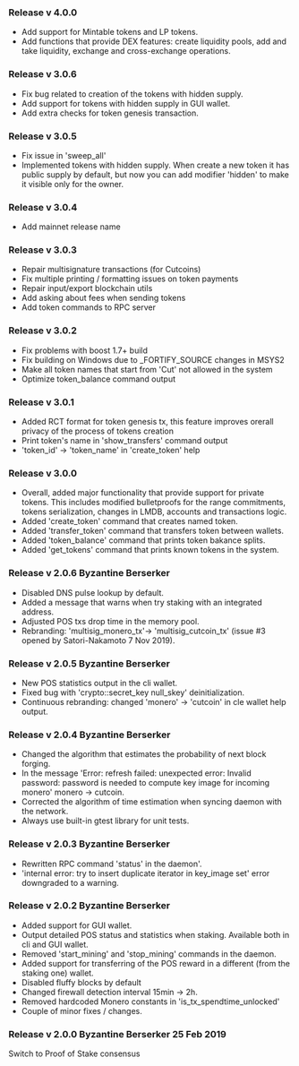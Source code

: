 ### Release v 4.0.0
* Add support for Mintable tokens and LP tokens.
* Add functions that provide DEX features: create liquidity pools, add and take liquidity, exchange and cross-exchange operations.

### Release v 3.0.6
* Fix bug related to creation of the tokens with hidden supply.
* Add support for tokens with hidden supply in GUI wallet.
* Add extra checks for token genesis transaction.

### Release v 3.0.5
* Fix issue in 'sweep_all'
* Implemented tokens with hidden supply. When create a new token it has public supply by default, but now you can add modifier 'hidden' to make it visible only for the owner.

### Release v 3.0.4
* Add mainnet release name

### Release v 3.0.3
* Repair multisignature transactions (for Cutcoins)
* Fix multiple printing / formatting issues on token payments
* Repair input/export blockchain utils
* Add asking about fees when sending tokens
* Add token commands to RPC server

### Release v 3.0.2

* Fix problems with boost 1.7+ build
* Fix building on Windows due to _FORTIFY_SOURCE changes in MSYS2
* Make all token names that start from 'Cut' not allowed in the system
* Optimize token_balance command output

### Release v 3.0.1

* Added RCT format for token genesis tx, this feature improves orerall privacy of the process of tokens creation
* Print token's name in 'show_transfers' command output
* 'token_id' -> 'token_name' in 'create_token' help

### Release v 3.0.0

* Overall, added major functionality that provide support for private tokens. This includes modified bulletproofs for the range commitments, tokens serialization, changes in LMDB, accounts and transactions logic. 
* Added 'create_token' command that creates named token.
* Added 'transfer_token' command that transfers token between wallets.
* Added 'token_balance' command that prints token bakance splits.
* Added 'get_tokens' command that prints known tokens in the system.

### Release v 2.0.6 Byzantine Berserker

* Disabled DNS pulse lookup by default.
* Added a message that warns when try staking with an integrated address.
* Adjusted POS txs drop time in the memory pool.
* Rebranding: 'multisig_monero_tx'-> 'multisig_cutcoin_tx' (issue #3 opened by Satori-Nakamoto 7 Nov 2019).

### Release v 2.0.5 Byzantine Berserker

* New POS statistics output in the cli wallet.
* Fixed bug with 'crypto::secret_key null_skey' deinitialization.
* Continuous rebranding: changed 'monero' -> 'cutcoin' in cle wallet help output.

### Release v 2.0.4 Byzantine Berserker

* Changed the algorithm that estimates the probability of next block forging.
* In the message 'Error: refresh failed: unexpected error: Invalid password: password is needed to compute key image for incoming monero' monero -> cutcoin.
* Corrected the algorithm of time estimation when syncing daemon with the network.
* Always use built-in gtest library for unit tests.

### Release v 2.0.3 Byzantine Berserker

* Rewritten RPC command 'status' in the daemon'.
* 'internal error: try to insert duplicate iterator in key_image set' error downgraded to a warning.

### Release v 2.0.2 Byzantine Berserker

* Added support for GUI wallet.
* Output detailed POS status and statistics when staking. Available both in cli and GUI wallet.
* Removed 'start_mining' and 'stop_mining' commands in the daemon.
* Added support for transferring of the POS reward in a different (from the staking one) wallet.
* Disabled fluffy blocks by default
* Changed firewall detection interval 15min -> 2h.
* Removed hardcoded Monero constants in 'is_tx_spendtime_unlocked'
* Couple of minor fixes / changes.

### Release v 2.0.0 Byzantine Berserker 25 Feb 2019

Switch to Proof of Stake consensus
